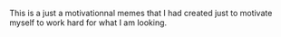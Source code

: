 This is a just a motivationnal memes that I had created just to motivate myself to work hard for what I am looking.

